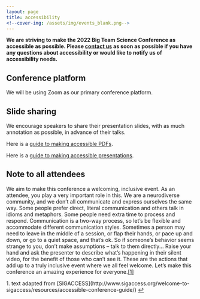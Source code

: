```yaml
---
layout: page
title: accessibility
<!--cover-img: /assets/img/events_blank.png-->
---
```


**We are striving to make the 2022 Big Team Science Conference as accessible as possible. Please [contact us](mailto:bigteamscienceconference@gmail.com) as soon as possible if you have any questions about accessibility or would like to notify us of accessibility needs.** 

## Conference platform

We will be using Zoom as our primary conference platform. 

## Slide sharing

We encourage speakers to share their presentation slides, with as much annotation as possible, in advance of their talks. 

Here is a [guide to making accessible PDFs](http://www.sigaccess.org/welcome-to-sigaccess/resources/accessible-pdf-author-guide/).

Here is a [guide to making accessible presentations](https://www.w3.org/WAI/teach-advocate/accessible-presentations/).

## Note to all attendees

We aim to make this conference a welcoming, inclusive event. As an attendee, you play a very important role in this. We are a neurodiverse community, and we don’t all communicate and express ourselves the same way. Some people prefer direct, literal communication and others talk in idioms and metaphors. Some people need extra time to process and respond. Communication is a two-way process, so let’s be flexible and accommodate different communication styles. Sometimes a person may need to leave in the middle of a session, or flap their hands, or pace up and down, or go to a quiet space, and that’s ok. So if someone’s behavior seems strange to you, don’t make assumptions – talk to them directly... Raise your hand and ask the presenter to describe what’s happening in their silent video, for the benefit of those who can’t see it. These are the actions that add up to a truly inclusive event where we all feel welcome.  Let’s make this conference an amazing experience for everyone.<a id="footnote-1-ref" href="#footnote-1" title="link to footnote">[1]</a>

<p id="footnote-1">
   1. text adapted from [SIGACCESS](http://www.sigaccess.org/welcome-to-sigaccess/resources/accessible-conference-guide/)
      <a href="#footnote-1-ref" title="return to text">&#8617;</a> 
</p>

<!--
Notes:
- accessible conference guide: http://www.sigaccess.org/welcome-to-sigaccess/resources/accessible-conference-guide/#website
- At the start of the conference, if there are attendees in the audience with vision impairments, remind presenters that all slides, videos and visual demos will need to be described as part of the spoken presentation. Session chairs can help re-enforce this.
- Work with the proceedings publishers to ensure that the index and table of contents of the electronic proceedings are available in an accessible format. If they are html, the W3C WCAG 2.0 guidelines apply. For pdf documents, the Adobe Acrobat accessibility check applies (see resources below for more information about creating accessible pdf documents).
- Work with the proceedings chairs to ensure that accepted conference submissions are made accessible. The publishers Sheridan can also help with this if requested.
- Encourage authors to caption videos that will be released by the conference.

- Creating accessible PDFs: http://www.sigaccess.org/welcome-to-sigaccess/resources/accessible-pdf-author-guide/
- https://www.w3.org/WAI/teach-advocate/accessible-presentations/

suggested info for attendees from http://www.sigaccess.org/welcome-to-sigaccess/resources/accessible-conference-guide/#website:
"We aim to make this conference a welcoming, inclusive event.  As an attendee, you play a very important role in this.  For example, we can all commit to using a microphone when we ask questions, so that everyone can hear.

We are a neurodiverse community, and we don’t all communicate and express ourselves the same way.  Some people prefer direct, literal communication and others talk in idioms and metaphors. Some people need extra time to process and respond. Communication is a two-way process, so let’s be flexible and accommodate different communication styles. Sometimes a person may need to leave in the middle of a session, or flap their hands, or pace up and down, or go to a quiet space, and that’s ok. So if someone’s behavior seems strange to you, don’t make assumptions – talk to them directly... Raise your hand and ask the presenter to describe what’s happening in their silent video, for the benefit of those who can’t see it. These are the actions that add up to a truly inclusive event where we all feel welcome.  Let’s make this conference an amazing experience for everyone."
-->